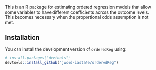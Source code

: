 This is an R package for estimating ordered regression models that allow some 
variables to have different coefficients across the outcome levels. This becomes 
necessary when the proportional odds assumption is not met.

## Installation

You can install the development version of `orderedReg` using:

``` r
# install.packages("devtools")
devtools::install_github("jwood-iastate/orderedReg")
```
